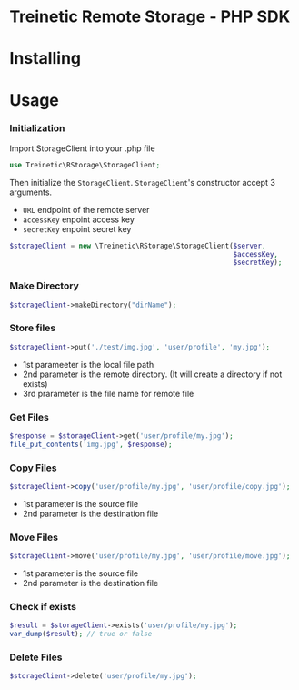 # Treinetic Remote Storage - PHP SDK


# Installing



# Usage

### Initialization

Import StorageClient into your .php file

```php
use Treinetic\RStorage\StorageClient;
```

Then initialize the `StorageClient`. `StorageClient`'s constructor accept 3 arguments.
- `URL` endpoint of the remote server
- `accessKey` enpoint access key
- `secretKey` enpoint secret key


```php
$storageClient = new \Treinetic\RStorage\StorageClient($server,
                                                       $accessKey,
                                                       $secretKey);
```

### Make Directory
```php
$storageClient->makeDirectory("dirName");
```

### Store files
```php
$storageClient->put('./test/img.jpg', 'user/profile', 'my.jpg');
```
- 1st parameeter is the local file path
- 2nd parameter is the remote directory. (It will create a directory if not exists)
- 3rd prarameter is the file name for remote file

### Get Files
```php
$response = $storageClient->get('user/profile/my.jpg');
file_put_contents('img.jpg', $response);
```

### Copy Files
```php
$storageClient->copy('user/profile/my.jpg', 'user/profile/copy.jpg');
```
- 1st parameter is the source file
- 2nd parameter is the destination file

### Move Files
```php
$storageClient->move('user/profile/my.jpg', 'user/profile/move.jpg');
```
- 1st parameter is the source file
- 2nd parameter is the destination file

### Check if exists
```php
$result = $storageClient->exists('user/profile/my.jpg');
var_dump($result); // true or false
```

### Delete Files
```php
$storageClient->delete('user/profile/my.jpg');
```
